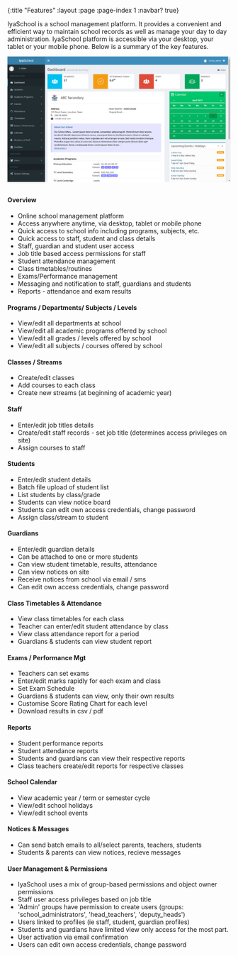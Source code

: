 {:title "Features"
	:layout :page
	:page-index 1
	:navbar? true}

IyaSchool is a school management platform. It provides a convenient and efficient way to maintain school records as well as manage your day to day administration. IyaSchool platform is accessible via your desktop, your tablet or your mobile phone. Below is a summary of the key features.

![Dashboard](/screenshots/a2_dashboard.png)  

##

#### Overview
* Online school management platform
* Access anywhere anytime, via desktop, tablet or mobile phone
* Quick access to school info including programs, subjects, etc.
* Quick access to staff, student and class details
* Staff, guardian and student user access
* Job title based access permissions for staff
* Student attendance management
* Class timetables/routines
* Exams/Performance management
* Messaging and notification to staff, guardians and students
* Reports - attendance and exam results

#### Programs / Departments/ Subjects / Levels
* View/edit all departments at school
* View/edit all academic programs offered by school
* View/edit all grades / levels offered by school
* View/edit all subjects / courses offered by school

#### Classes / Streams
* Create/edit classes
* Add courses to each class
* Create new streams (at beginning of academic year)

#### Staff 
* Enter/edit job titles details
* Create/edit staff records - set job title (determines access privileges on site)
* Assign courses to staff

#### Students
* Enter/edit student details
* Batch file upload of student list
* List students by class/grade
* Students can view notice board
* Students can edit own access credentials, change password
* Assign class/stream to student

#### Guardians 
* Enter/edit guardian details
* Can be attached to one or more students
* Can view student timetable, results, attendance
* Can view notices on site
* Receive notices from school via email / sms
* Can edit own access credentials, change password

#### Class Timetables & Attendance
* View class timetables for each class
* Teacher can enter/edit student attendance by class
* View class attendance report for a period
* Guardians & students can view student report

#### Exams / Performance Mgt
* Teachers can set exams
* Enter/edit marks rapidly for each exam and class
* Set Exam Schedule
* Guardians & students can view, only their own results
* Customise Score Rating Chart for each level 
* Download results in csv / pdf

#### Reports
* Student performance reports
* Student attendance reports
* Students and guardians can view their respective reports
* Class teachers create/edit reports for respective classes

#### School Calendar
* View academic year / term or semester cycle
* View/edit school holidays
* View/edit school events

#### Notices & Messages
* Can send batch emails to all/select parents, teachers, students
* Students & parents can view notices, recieve messages

#### User Management & Permissions
* IyaSchool uses a mix of group-based permissions and object owner permissions
* Staff user access privileges based on job title
* 'Admin' groups have permission to create users (groups: 'school_administrators', 'head_teachers', 'deputy_heads')
* Users linked to profiles (ie staff, student, guardian profiles)
* Students and guardians have limited view only access for the most part.
* User activation via email confirmation
* Users can edit own access credentials, change password


&nbsp;&nbsp;
